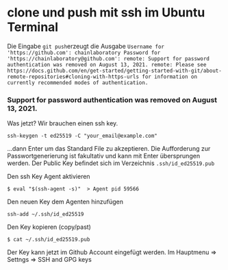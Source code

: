 # clone und push mit ssh im Ubuntu Terminal 
Die Eingabe `git push`erzeugt die Ausgabe `Username for 'https://github.com': chainlaboratory
Password for 'https://chainlaboratory@github.com':
remote: Support for password authentication was removed on August 13, 2021.
remote: Please see https://docs.github.com/en/get-started/getting-started-with-git/about-remote-repositories#cloning-with-https-urls for information on currently recommended modes of authentication.`

### Support for password authentication was removed on August 13, 2021.
Was jetzt? Wir brauchen einen ssh key.

`ssh-keygen -t ed25519 -C "your_email@example.com"`

...dann Enter  um das Standard File zu akzeptieren.
Die Aufforderung zur Passwortgenerierung ist fakultativ
und kann mit Enter übersprungen werden. Der Public Key
befindet sich im Verzeichnis `.ssh/id_ed25519.pub`

Den ssh Key Agent aktivieren

`$ eval "$(ssh-agent -s)"  > Agent pid 59566`

Den neuen Key dem Agenten hinzufügen

`ssh-add ~/.ssh/id_ed25519`

Den Key kopieren (copy/past)

`$ cat ~/.ssh/id_ed25519.pub`

Der Key kann jetzt im Github Account eingefügt werden. Im Hauptmenu => Settngs => SSH and GPG keys

